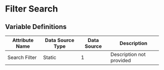 # Filter Search

### 

## Variable Definitions

| Attribute Name|Data Source Type|Data Source|Description|
| --- | --- | --- | --- |
|Search Filter|Static|1|Description not provided|



